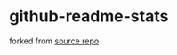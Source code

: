 # github-readme-stats
forked from [source repo](https://github.com/anuraghazra/github-readme-stats/actions)
